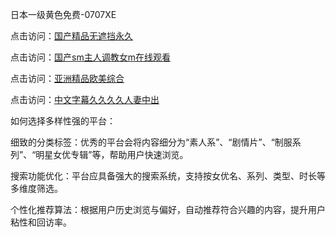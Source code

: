 日本一级黄色免费-0707XE

点击访问：<a href="https://rtj-3zo.pages.dev/">国产精品无遮挡永久</a>

点击访问：<a href="https://bered.pages.dev/">国产sm主人调教女m在线观看</a>

点击访问：<a href="https://gda-c7m.pages.dev/">亚洲精品欧美综合</a>

点击访问：<a href="https://gfd-5xg.pages.dev/">中文字幕久久久久人妻中出</a>


如何选择多样性强的平台：

细致的分类标签：优秀的平台会将内容细分为“素人系”、“剧情片”、“制服系列”、“明星女优专辑”等，帮助用户快速浏览。

搜索功能优化：平台应具备强大的搜索系统，支持按女优名、系列、类型、时长等多维度筛选。

个性化推荐算法：根据用户历史浏览与偏好，自动推荐符合兴趣的内容，提升用户粘性和回访率。

<span style="display:none;">(https://github.com/zxc20250707/zxc13 ）</span>
